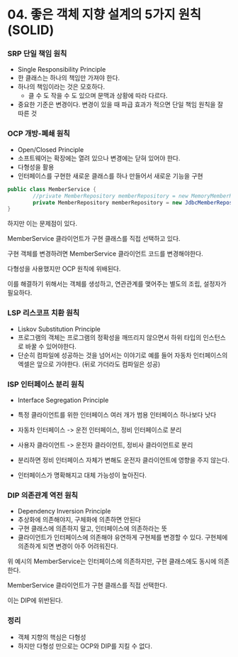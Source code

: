 # 04. 좋은 객체 지향 설계의 5가지 원칙(SOLID)

### SRP 단일 책임 원칙

* Single Responsibility Principle
* 한 클래스는 하나의 책임만 가져야 한다.
* 하나의 책임이라는 것은 모호하다.
  * 클 수 도 작을 수 도 있으며 문맥과 상황에 따라 다르다.
* 중요한 기준은 변경이다. 변경이 있을 때 파급 효과가 적으면 단일 책임 원칙을 잘 따른 것



### OCP 개방-폐쇄 원칙

* Open/Closed Principle
* 소프트웨어는 확장에는 열려 있으나 변경에는 닫혀 있어야 한다.
* 다형성을 활용
* 인터페이스를 구현한 새로운 클래스를 하나 만들어서 새로운 기능을 구현

```java
public class MemberService {
		//private MemberRepository memberRepository = new MemoryMemberRepository();
		private MemberRepository memberRepository = new JdbcMemberRepository();
}
```



하지만 이는 문제점이 있다.

MemberService 클라이언트가 구현 클래스를 직접 선택하고 있다.

구현 객체를 변경하려면 MemberService 클라이언트 코드를 변경해야한다.

다형성을 사용했지만 OCP 원칙에 위배된다.



이를 해결하기 위해서는 객체를 생성하고, 연관관계를 맺어주는 별도의 조립, 설정자가 필요하다.



### LSP 리스코프 치환 원칙

* Liskov Substitution Principle
* 프로그램의 객체는 프로그램의 정확성을 깨뜨리지 않으면서 하위 타입의 인스턴스로 바꿀 수 있어야한다.
* 단순히 컴파일에 성공하는 것을 넘어서는 이야기로 예를 들어 자동차 인터페이스의 엑셀은 앞으로 가야한다. (뒤로 가더라도 컴파일은 성공)



### ISP 인터페이스 분리 원칙

* Interface Segregation Principle

* 특정 클라이언트를 위한 인터페이스 여러 개가 범용 인터페이스 하나보다 낫다
* 자동차 인터페이스 -> 운전 인터페이스, 정비 인터페이스로 분리
* 사용자 클라이언트 -> 운전자 클라이언트, 정비사 클라이언트로 분리
* 분리하면 정비 인터페이스 자체가 변해도 운전자 클라이언트에 영향을 주지 않는다.
* 인터페이스가 명확해지고 대체 가능성이 높아진다.



### DIP 의존관계 역전 원칙

* Dependency Inversion Principle
* 추상화에 의존해야지, 구체화에 의존하면 안된다
* 구현 클래스에 의존하지 말고, 인터페이스에 의존하라는 뜻
* 클라이언트가 인터페이스에 의존해야 유연하게 구현체를 변경할 수 있다. 구현체에 의존하게 되면 변경이 아주 어려워진다.



위 예시의 MemberService는 인터페이스에 의존하지만, 구현 클래스에도 동시에 의존한다.

MemberService 클라이언트가 구현 클래스를 직접 선택한다.

이는 DIP에 위반된다.



### 정리

* 객체 지향의 핵심은 다형성
* 하지만 다형성 만으로는 OCP와 DIP를 지킬 수 없다.
